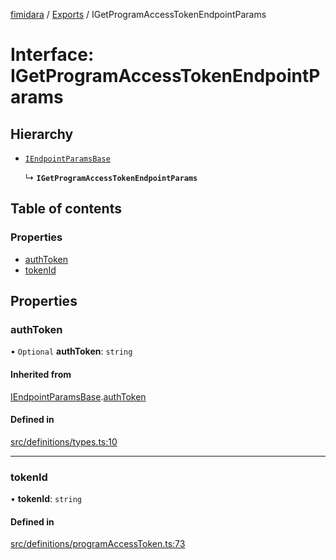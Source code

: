 [fimidara](../README.md) / [Exports](../modules.md) / IGetProgramAccessTokenEndpointParams

# Interface: IGetProgramAccessTokenEndpointParams

## Hierarchy

- [`IEndpointParamsBase`](IEndpointParamsBase.md)

  ↳ **`IGetProgramAccessTokenEndpointParams`**

## Table of contents

### Properties

- [authToken](IGetProgramAccessTokenEndpointParams.md#authtoken)
- [tokenId](IGetProgramAccessTokenEndpointParams.md#tokenid)

## Properties

### authToken

• `Optional` **authToken**: `string`

#### Inherited from

[IEndpointParamsBase](IEndpointParamsBase.md).[authToken](IEndpointParamsBase.md#authtoken)

#### Defined in

[src/definitions/types.ts:10](https://github.com/softkave/files-js/blob/852341e/src/definitions/types.ts#L10)

___

### tokenId

• **tokenId**: `string`

#### Defined in

[src/definitions/programAccessToken.ts:73](https://github.com/softkave/files-js/blob/852341e/src/definitions/programAccessToken.ts#L73)
